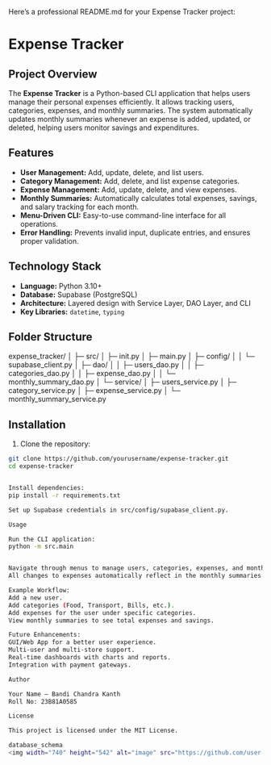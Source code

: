 Here’s a professional README.md for your Expense Tracker project:

# Expense Tracker

## Project Overview
The **Expense Tracker** is a Python-based CLI application that helps users manage their personal expenses efficiently. It allows tracking users, categories, expenses, and monthly summaries. The system automatically updates monthly summaries whenever an expense is added, updated, or deleted, helping users monitor savings and expenditures.

## Features
- **User Management:** Add, update, delete, and list users.
- **Category Management:** Add, delete, and list expense categories.
- **Expense Management:** Add, update, delete, and view expenses.
- **Monthly Summaries:** Automatically calculates total expenses, savings, and salary tracking for each month.
- **Menu-Driven CLI:** Easy-to-use command-line interface for all operations.
- **Error Handling:** Prevents invalid input, duplicate entries, and ensures proper validation.

## Technology Stack
- **Language:** Python 3.10+
- **Database:** Supabase (PostgreSQL)
- **Architecture:** Layered design with Service Layer, DAO Layer, and CLI
- **Key Libraries:** `datetime`, `typing`

## Folder Structure


expense_tracker/
│
├─ src/
│ ├─ init.py
│ ├─ main.py
│ ├─ config/
│ │ └─ supabase_client.py
│ ├─ dao/
│ │ ├─ users_dao.py
│ │ ├─ categories_dao.py
│ │ ├─ expense_dao.py
│ │ └─ monthly_summary_dao.py
│ └─ service/
│ ├─ users_service.py
│ ├─ category_service.py
│ ├─ expense_service.py
│ └─ monthly_summary_service.py


## Installation
1. Clone the repository:
```bash
git clone https://github.com/yourusername/expense-tracker.git
cd expense-tracker


Install dependencies:
pip install -r requirements.txt

Set up Supabase credentials in src/config/supabase_client.py.

Usage

Run the CLI application:
python -m src.main


Navigate through menus to manage users, categories, expenses, and monthly summaries.
All changes to expenses automatically reflect in the monthly summaries.

Example Workflow:
Add a new user.
Add categories (Food, Transport, Bills, etc.).
Add expenses for the user under specific categories.
View monthly summaries to see total expenses and savings.

Future Enhancements:
GUI/Web App for a better user experience.
Multi-user and multi-store support.
Real-time dashboards with charts and reports.
Integration with payment gateways.

Author

Your Name – Bandi Chandra Kanth
Roll No: 23B81A0585

License

This project is licensed under the MIT License.

database_schema
<img width="740" height="542" alt="image" src="https://github.com/user-attachments/assets/ae2a9200-096e-42d3-9e9f-9d99199b4989" />

